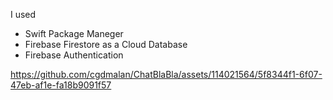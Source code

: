 
I used

- Swift Package Maneger
- Firebase Firestore as a Cloud Database
- Firebase Authentication


https://github.com/cgdmalan/ChatBlaBla/assets/114021564/5f8344f1-6f07-47eb-af1e-fa18b9091f57

